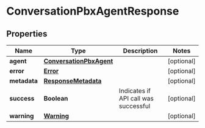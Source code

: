 

# ConversationPbxAgentResponse


## Properties

| Name | Type | Description | Notes |
|------------ | ------------- | ------------- | -------------|
|**agent** | [**ConversationPbxAgent**](ConversationPbxAgent.md) |  |  [optional] |
|**error** | [**Error**](Error.md) |  |  [optional] |
|**metadata** | [**ResponseMetadata**](ResponseMetadata.md) |  |  [optional] |
|**success** | **Boolean** | Indicates if API call was successful |  [optional] |
|**warning** | [**Warning**](Warning.md) |  |  [optional] |



